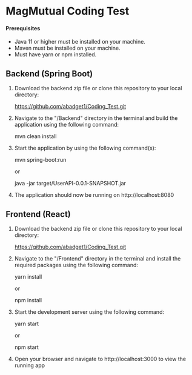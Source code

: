 # MagMutual Coding Test

#### Prerequisites
- Java 11 or higher must be installed on your machine.
- Maven must be installed on your machine.
- Must have yarn or npm installed.


## Backend (Spring Boot)

1. Download the backend zip file or clone this repository to your local directory:

    https://github.com/abadget1/Coding_Test.git

2. Navigate to the "/Backend" directory in the terminal and build the application using the following command:

    mvn clean install

3. Start the application by using the following command(s):

    mvn spring-boot:run
    
    or
    
    java -jar target/UserAPI-0.0.1-SNAPSHOT.jar

4. The application should now be running on http://localhost:8080 


## Frontend (React)

1. Download the backend zip file or clone this repository to your local directory:

    https://github.com/abadget1/Coding_Test.git

2. Navigate to the "/Frontend" directory in the terminal and install the required packages using the following command:

    yarn install
    
    or     
    
    npm install

3. Start the development server using the following command:

    yarn start
    
    or
    
    npm start

4. Open your browser and navigate to http://localhost:3000 to view the running app
